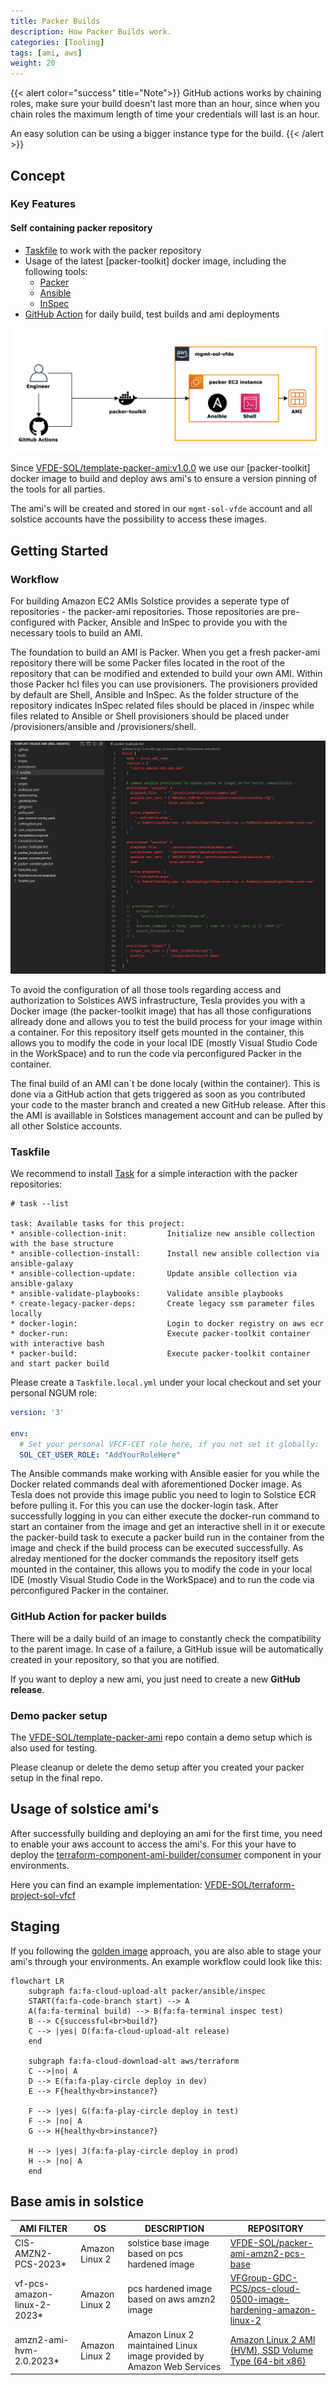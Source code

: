 ```yaml
---
title: Packer Builds
description: How Packer Builds work.
categories: [Tooling]
tags: [ami, aws]
weight: 20
---
```


{{< alert color="success" title="Note">}}
GitHub actions works by chaining roles, make sure your build doesn't last more than an hour, since when you chain roles the maximum length of time your credentials will last is an hour.

An easy solution can be using a bigger instance type for the build.
{{< /alert >}}

## Concept

### Key Features

#### Self containing packer repository

* [Taskfile](https://taskfile.dev/) to work with the packer repository
* Usage of the latest [packer-toolkit] docker image, including the following tools:
  * [Packer](https://developer.hashicorp.com/packer)
  * [Ansible](https://docs.ansible.com/)
  * [InSpec](https://docs.chef.io/inspec/)
* [GitHub Action](https://github.vodafone.com/VFDE-SOL/template-packer-ami/blob/master/.github/workflows/push-packer-build-ami.yml) for daily build, test builds and ami deployments

![](./packer-workflow.png)
<!-- source: https://de.confluence.agile.vodafone.com/display/SOLS/Tesla+CET+-+Docs -->

Since [VFDE-SOL/template-packer-ami:v1.0.0](https://github.vodafone.com/VFDE-SOL/template-packer-ami) we use our [packer-toolkit] docker image to build and deploy aws ami's to ensure a version pinning of the tools for all parties.

The ami's will be created and stored in our `mgmt-sol-vfde` account and all solstice accounts have the possibility to access these images.

## Getting Started

### Workflow

For building Amazon EC2 AMIs Solstice provides a seperate type of repositories - the packer-ami repositories. Those repositories are pre-configured with Packer, Ansible and InSpec to provide you with the necessary tools to build an AMI.

The foundation to build an AMI is Packer. When you get a fresh packer-ami repository there will be some Packer files located in the root of the repository that can be modified and extended to build your own AMI. Within those Packer hcl files you can use provisioners. The provisioners provided by default are Shell, Ansible and InSpec. As the folder structure of the repository indicates InSpec related files should be placed in /inspec while files related to Ansible or Shell provisioners should be placed under /provisioners/ansible and /provisioners/shell.

![](./packer_0.png)

To avoid the configuration of all those tools regarding access and authorization to Solstices AWS infrastructure, Tesla provides you with a Docker image (the packer-toolkit image) that has all those configurations allready done and allows you to test the build process for your image within a container. For this repository itself gets mounted in the container, this allows you to modify the code in your local IDE (mostly Visual Studio Code in the WorkSpace) and to run the code via perconfigured Packer in the container.

The final build of an AMI can´t be done localy (within the container). This is done via a GitHub action that gets triggered as soon as you contributed your code to the master branch and created a new GitHub release. After this the AMI is availlable in Solstices management account and can be pulled by all other Solstice accounts.



### Taskfile

We recommend to install [Task](https://taskfile.dev/installation/) for a simple interaction with the packer repositories:

```
# task --list

task: Available tasks for this project:
* ansible-collection-init:         Initialize new ansible collection with the base structure
* ansible-collection-install:      Install new ansible collection via ansible-galaxy
* ansible-collection-update:       Update ansible collection via ansible-galaxy
* ansible-validate-playbooks:      Validate ansible playbooks
* create-legacy-packer-deps:       Create legacy ssm parameter files locally
* docker-login:                    Login to docker registry on aws ecr
* docker-run:                      Execute packer-toolkit container with interactive bash
* packer-build:                    Execute packer-toolkit container and start packer build
```

Please create a `Taskfile.local.yml` under your local checkout and set your personal NGUM role:

```yml
version: '3'

env:
  # Set your personal VFCF-CET role here, if you not set it globally:
  SOL_CET_USER_ROLE: "AddYourRoleHere"
```
The Ansible commands make working with Ansible easier for you while the Docker related commands deal with aforementioned Docker image. As Tesla does not provide this image public you need to login to Solstice ECR before pulling it. For this you can use the docker-login task. After successfully logging in you can either execute the docker-run command to start an container from the image and get an interactive shell in it or execute the packer-build task to execute a packer build run in the container from the image and check if the build process can be executed successfully. As alreday mentioned for the docker commands the repository itself gets mounted in the container, this allows you to modify the code in your local IDE (mostly Visual Studio Code in the WorkSpace) and to run the code via perconfigured Packer in the container.


### GitHub Action for packer builds

There will be a daily build of an image to constantly check the compatibility to the parent image.
In case of a failure, a GitHub issue will be automatically created in your repository, so that you are notified.

If you want to deploy a new ami, you just need to create a new **GitHub release**.

### Demo packer setup

The [VFDE-SOL/template-packer-ami](https://github.vodafone.com/VFDE-SOL/template-packer-ami) repo contain a demo setup which is also used for testing.

Please cleanup or delete the demo setup after you created your packer setup in the final repo.

## Usage of solstice ami's

After successfully building and deploying an ami for the first time, you need to enable your aws account to access the ami's.
For this your have to deploy the [terraform-component-ami-builder/consumer](https://github.vodafone.com/VFDE-SOL/terraform-component-ami-builder#terraform-component-ami-builderconsumer) component in your environments.

Here you can find an example implementation: [VFDE-SOL/terraform-project-sol-vfcf](https://github.vodafone.com/VFDE-SOL/terraform-project-sol-vfcf/tree/master/env/dev/eu-central-1/application/ami-consumer)


## Staging

If you following the [golden image](https://mycloudit.com/blog/everything-you-need-to-know-about-golden-images) approach, you are also able to stage your ami's through your environments. An example workflow could look like this:

```mermaid
flowchart LR
    subgraph fa:fa-cloud-upload-alt packer/ansible/inspec
    START(fa:fa-code-branch start) --> A
    A(fa:fa-terminal build) --> B(fa:fa-terminal inspec test)
    B --> C{successful<br>build?}
    C --> |yes| D(fa:fa-cloud-upload-alt release)
    end

    subgraph fa:fa-cloud-download-alt aws/terraform
    C -->|no| A
    D --> E(fa:fa-play-circle deploy in dev)
    E --> F{healthy<br>instance?}

    F --> |yes| G(fa:fa-play-circle deploy in test)
    F --> |no| A
    G --> H{healthy<br>instance?}

    H --> |yes| J(fa:fa-play-circle deploy in prod)
    H --> |no| A
    end
```

## Base amis in solstice

| AMI FILTER                  | OS             | DESCRIPTION                                     | REPOSITORY |
| ---                         | ---            | ---                                             | ---        |
| CIS-AMZN2-PCS-2023*         | Amazon Linux 2 | solstice base image based on pcs hardened image | [VFDE-SOL/packer-ami-amzn2-pcs-base](https://github.vodafone.com/VFDE-SOL/packer-ami-amzn2-pcs-base)
| vf-pcs-amazon-linux-2-2023* | Amazon Linux 2 | pcs hardened image based on aws amzn2 image | [VFGroup-GDC-PCS/pcs-cloud-0500-image-hardening-amazon-linux-2](https://github.vodafone.com/VFGroup-GDC-PCS/pcs-cloud-0500-image-hardening-amazon-linux-2)
| amzn2-ami-hvm-2.0.2023*     | Amazon Linux 2 | Amazon Linux 2 maintained Linux image provided by Amazon Web Services | [Amazon Linux 2 AMI (HVM), SSD Volume Type (64-bit x86)](https://aws.amazon.com/marketplace/pp/prodview-zc4x2k7vt6rpu)
